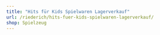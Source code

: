 ```yaml
---
title: "Hits für Kids Spielwaren Lagerverkauf"
url: /riederich/hits-fuer-kids-spielwaren-lagerverkauf/
shop: Spielzeug
---
```

